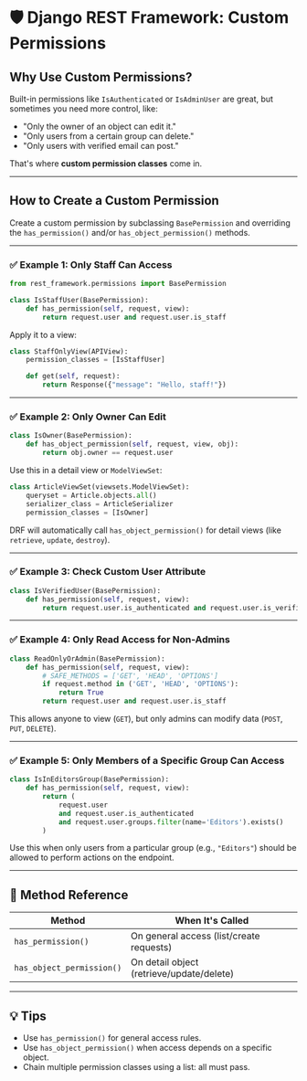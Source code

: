 # 🛡️ Django REST Framework: Custom Permissions

## Why Use Custom Permissions?

Built-in permissions like `IsAuthenticated` or `IsAdminUser` are great, but sometimes you need more control, like:

* "Only the owner of an object can edit it."
* "Only users from a certain group can delete."
* "Only users with verified email can post."

That's where **custom permission classes** come in.

---

## How to Create a Custom Permission

Create a custom permission by subclassing `BasePermission` and overriding the `has_permission()` and/or `has_object_permission()` methods.

---

### ✅ Example 1: Only Staff Can Access

```python
from rest_framework.permissions import BasePermission

class IsStaffUser(BasePermission):
    def has_permission(self, request, view):
        return request.user and request.user.is_staff
```

Apply it to a view:

```python
class StaffOnlyView(APIView):
    permission_classes = [IsStaffUser]

    def get(self, request):
        return Response({"message": "Hello, staff!"})
```

---

### ✅ Example 2: Only Owner Can Edit

```python
class IsOwner(BasePermission):
    def has_object_permission(self, request, view, obj):
        return obj.owner == request.user
```

Use this in a detail view or `ModelViewSet`:

```python
class ArticleViewSet(viewsets.ModelViewSet):
    queryset = Article.objects.all()
    serializer_class = ArticleSerializer
    permission_classes = [IsOwner]
```

DRF will automatically call `has_object_permission()` for detail views (like `retrieve`, `update`, `destroy`).

---

### ✅ Example 3: Check Custom User Attribute

```python
class IsVerifiedUser(BasePermission):
    def has_permission(self, request, view):
        return request.user.is_authenticated and request.user.is_verified
```

---

### ✅ Example 4: Only Read Access for Non-Admins

```python
class ReadOnlyOrAdmin(BasePermission):
    def has_permission(self, request, view):
        # SAFE_METHODS = ['GET', 'HEAD', 'OPTIONS']
        if request.method in ('GET', 'HEAD', 'OPTIONS'):
            return True
        return request.user and request.user.is_staff
```

This allows anyone to view (`GET`), but only admins can modify data (`POST`, `PUT`, `DELETE`).

---

### ✅ Example 5: Only Members of a Specific Group Can Access

```python
class IsInEditorsGroup(BasePermission):
    def has_permission(self, request, view):
        return (
            request.user 
            and request.user.is_authenticated 
            and request.user.groups.filter(name='Editors').exists()
        )
```

Use this when only users from a particular group (e.g., `"Editors"`) should be allowed to perform actions on the endpoint.

---

## 🔁 Method Reference

| Method                    | When It's Called                          |
| ------------------------- | ----------------------------------------- |
| `has_permission()`        | On general access (list/create requests)  |
| `has_object_permission()` | On detail object (retrieve/update/delete) |

---

## 💡 Tips

* Use `has_permission()` for general access rules.
* Use `has_object_permission()` when access depends on a specific object.
* Chain multiple permission classes using a list: all must pass.
